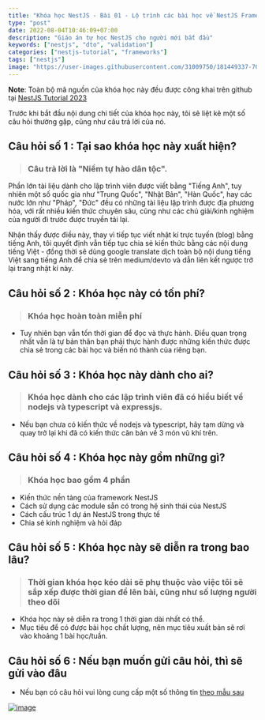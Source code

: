 ```yaml
---
title: "Khóa học NestJS - Bài 01 - Lộ trình các bài học về NestJS Framework"
type: "post"
date: 2022-08-04T10:46:09+07:00
description: "Giáo án tự học NestJS cho người mới bắt đầu"
keywords: ["nestjs", "dto", "validation"]
categories: ["nestjs-tutorial", "frameworks"]
tags: ["nestjs"]
image: "https://user-images.githubusercontent.com/31009750/181449337-70081a76-5a01-4229-805e-39ed0ded6b5b.png"
---
```


**Note**: Toàn bộ mã nguồn của khóa học này đều được công khai trên github tại [NestJS Tutorial 2023](git@github.com:misostack/nestjs-tutorial-2023.git)

Trước khi bắt đầu nội dung chi tiết của khóa học này, tôi sẽ liệt kê một số câu hỏi thường gặp, cũng như câu trả lời của nó.

## Câu hỏi số 1 : Tại sao khóa học này xuất hiện?

> ### Câu trả lời là "Niềm tự hào dân tộc".

Phần lớn tài liệu dành cho lập trình viên được viết bằng "Tiếng Anh", tuy nhiên một số quốc gia như "Trung Quốc", "Nhật Bản", "Hàn Quốc", hay các nước lớn như "Pháp", "Đức" đều có những tài liệu lập trình được địa phương hóa, với rất nhiều kiến thức chuyên sâu, cũng như các chú giải/kinh nghiệm của người đi trước được truyền tải lại.

Nhận thấy được điều này, thay vì tiếp tục viết nhật kí trực tuyến (blog) bằng tiếng Anh, tôi quyết định vẫn tiếp tục chia sẻ kiến thức bằng các nội dung tiếng Việt - đồng thời sẽ dùng google translate dịch toàn bộ nội dung tiếng Việt sang tiếng Anh để chia sẻ trên medium/devto và dẫn liên kết ngược trở lại trang nhật kí này.

## Câu hỏi số 2 : Khóa học này có tốn phí?

> ### Khóa học hoàn toàn miễn phí

- Tuy nhiên bạn vẫn tốn thời gian để đọc và thực hành. Điều quan trọng nhất vẫn là tự bản thân bạn phải thực hành được những kiến thức được chia sẻ trong các bài học và biến nó thành của riêng bạn.

## Câu hỏi số 3 : Khóa học này dành cho ai?

> ### Khóa học dành cho các lập trình viên đã có hiểu biết về nodejs và typescript và expressjs.

- Nếu bạn chưa có kiến thức về nodejs và typescript, hãy tạm dừng và quay trở lại khi đã có kiến thức căn bản về 3 món vũ khí trên.

## Câu hỏi số 4 : Khóa học này gồm những gì?

> ### Khóa học bao gồm 4 phần

- Kiến thức nền tảng của framework NestJS
- Cách sử dụng các module sẵn có trong hệ sinh thái của NestJS
- Cách cấu trúc 1 dự án NestJS trong thực tế
- Chia sẻ kinh nghiệm và hỏi đáp

## Câu hỏi số 5 : Khóa học này sẽ diễn ra trong bao lâu?

> ### Thời gian khóa học kéo dài sẽ phụ thuộc vào việc tôi sẽ sắp xếp được thời gian để lên bài, cũng như số lượng người theo dõi

- Khóa học này sẽ diễn ra trong 1 thời gian dài nhất có thể.
- Mục tiêu để có được bài học chất lượng, nên mục tiêu xuất bản sẽ rơi vào khoảng 1 bài học/tuần.

## Câu hỏi số 6 : Nếu bạn muốn gửi câu hỏi, thì sẽ gửi vào đâu

- Nếu bạn có câu hỏi vui lòng cung cấp một số thông tin [theo mẫu sau](https://forms.gle/dn1BNHmwGJWeCw7f8)

[![image](https://user-images.githubusercontent.com/31009750/246770149-f019c2c1-c641-4598-b5ae-e7ccb90edd3a.png)](https://forms.gle/dn1BNHmwGJWeCw7f8)
